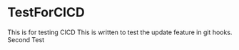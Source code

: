 # TestForCICD
This is for testing CICD
This is written to test the update feature in git hooks.
Second Test
